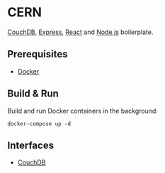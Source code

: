 # CERN

[CouchDB][CouchDB], [Express][Express], [React][React] and [Node.js][Node.js] boilerplate.

## Prerequisites

- [Docker][Docker]

## Build & Run

Build and run Docker containers in the background:

```
docker-compose up -d
```

## Interfaces

- [CouchDB][CouchDB interface]

[CouchDB]: http://couchdb.apache.org
[Express]: https://expressjs.com
[React]: https://reactjs.org
[Node.js]: https://nodejs.org
[Docker]: https://www.docker.com
[CouchDB interface]: http://127.0.0.1:5984/_utils/
